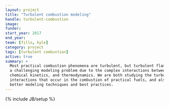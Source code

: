 ```yaml
---
layout: project
title: "Turbulent combustion modeling"
handle: turbulent-combustion
image:
funder:
start_year: 2017
end_year:
team: [fillo, kyle]
category: project
tags: [turbulent combustion]
active: true
summary: >
  Most practical combustion phenomena are turbulent, but turbulent flames pose
  a challenging modeling problem due to the complex interactions between fluid flow,
  chemical kinetics, and thermodynamics. We are both studying the turbulence-chemistry
  interactions that occur in the combustion of practical fuels, and also developing
  better modeling techniques and best practices.
---
```

{% include JB/setup %}
